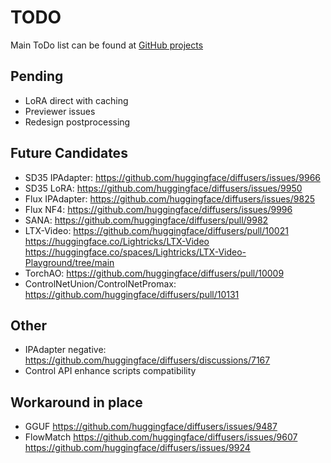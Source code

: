 # TODO

Main ToDo list can be found at [GitHub projects](https://github.com/users/vladmandic/projects)

## Pending

- LoRA direct with caching
- Previewer issues
- Redesign postprocessing

## Future Candidates

- SD35 IPAdapter: <https://github.com/huggingface/diffusers/issues/9966>
- SD35 LoRA: <https://github.com/huggingface/diffusers/issues/9950>
- Flux IPAdapter: <https://github.com/huggingface/diffusers/issues/9825>
- Flux NF4: <https://github.com/huggingface/diffusers/issues/9996>
- SANA: <https://github.com/huggingface/diffusers/pull/9982>
- LTX-Video: <https://github.com/huggingface/diffusers/pull/10021> <https://huggingface.co/Lightricks/LTX-Video> <https://huggingface.co/spaces/Lightricks/LTX-Video-Playground/tree/main>
- TorchAO: <https://github.com/huggingface/diffusers/pull/10009>
- ControlNetUnion/ControlNetPromax: <https://github.com/huggingface/diffusers/pull/10131>

## Other

- IPAdapter negative: <https://github.com/huggingface/diffusers/discussions/7167>
- Control API enhance scripts compatibility

## Workaround in place

- GGUF <https://github.com/huggingface/diffusers/issues/9487>
- FlowMatch <https://github.com/huggingface/diffusers/issues/9607> <https://github.com/huggingface/diffusers/issues/9924>
